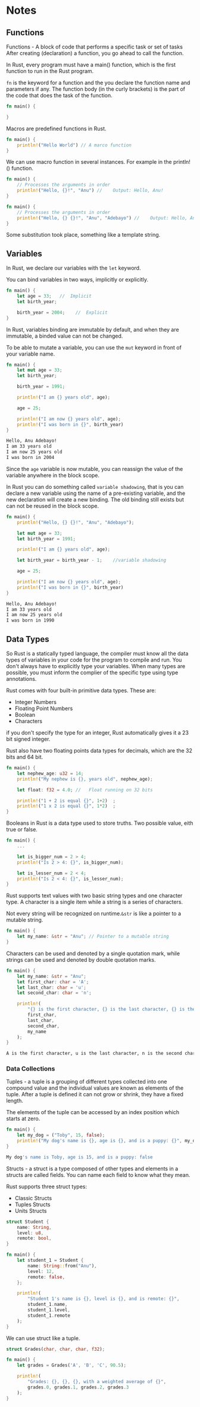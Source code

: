 # Notes

## Functions

Functions - A block of code that performs a specific task or set of tasks
After creating (declaration) a function, you go ahead to call the function.

In Rust, every program must have a main() function, which is the first function to run in the Rust program.

`fn` is the keyword for a function and the you declare the function name and parameters if any. The function body (in the curly brackets) is the part of the code that does the task of the function.

```rust
fn main() {

}
```

Macros are predefined functions in Rust.

```rust
fn main() {
    println!("Hello World") // A marco function
}
```

We can use macro function in several instances. For example in the println!() function.

```rust
fn main() {
    // Processes the arguments in order
    println!("Hello, {}!", "Anu") //    Output: Hello, Anu!
}
```

```rust
fn main() {
    // Processes the arguments in order
    println!("Hello, {} {}!", "Anu", "Adebayo") //    Output: Hello, Anu Adebayo!
}
```

Some substitution took place, something like a template string.

## Variables

In Rust, we declare our variables with the `let` keyword.

You can bind variables in two ways, implicitly or explicitly.

```rust
fn main() {
    let age = 33;   //  Implicit
    let birth_year;

    birth_year = 2004;    //  Explicit
}
```

In Rust, variables binding are immutable by default, and when they are immutable, a binded value can not be changed.

To be able to mutate a variable, you can use the `mut` keyword in front of your variable name.

```rust
fn main() {
    let mut age = 33;
    let birth_year;

    birth_year = 1991;

    println!("I am {} years old", age);

    age = 25;

    println!("I am now {} years old", age);
    println!("I was born in {}", birth_year)
}
```

```bash
Hello, Anu Adebayo!
I am 33 years old
I am now 25 years old
I was born in 2004
```

Since the `age` variable is now mutable, you can reassign the value of the variable anywhere in the block scope.

In Rust you can do something called `variable shadowing`, that is you can declare a new variable using the name of a pre-existing variable, and the new declaration will create a new binding. The old binding still exists but can not be reused in the block scope.

```rust
fn main() {
    println!("Hello, {} {}!", "Anu", "Adebayo");

    let mut age = 33;
    let birth_year = 1991;

    println!("I am {} years old", age);

    let birth_year = birth_year - 1;    //variable shadowing

    age = 25;

    println!("I am now {} years old", age);
    println!("I was born in {}", birth_year)
}
```

```bash
Hello, Anu Adebayo!
I am 33 years old
I am now 25 years old
I was born in 1990
```

## Data Types

So Rust is a statically typed language, the compiler must know all the data types of variables in your code for the program to compile and run. You don't always have to explicitly type your variables. When many types are possible, you must inform the complier of the specific type using type annotations.

Rust comes with four built-in primitive data types. These are:

- Integer Numbers
- Floating Point Numbers
- Boolean
- Characters

if you don't specify the type for an integer, Rust automatically gives it a 23 bit signed integer.

Rust also have two floating points data types for decimals, which are the 32 bits and 64 bit.

```rust
fn main() {
    let nephew_age: u32 = 14;
    println!("My nephew is {}, years old", nephew_age);

    let float: f32 = 4.0; //   Float running on 32 bits 

    println!("1 + 2 is equal {}", 1+2)  ;          
    println!("1 x 2 is equal {}", 1*2)  ;          
}
```

Booleans in Rust is a data type used to store truths. Two possible value, eith true or false.

```rust
fn main() {
    ...

    let is_bigger_num = 2 > 4;
    println!("Is 2 > 4: {}", is_bigger_num);

    let is_lesser_num = 2 < 4;
    println!("Is 2 < 4: {}", is_lesser_num);   
}
```

Rust supports text values with two basic string types and one character type. A character is a single item while a string is a series of characters.

Not every string will be recognized on runtime.`&str` is like a pointer to a mutable string.

```rust
fn main() {
    let my_name: &str = "Anu"; // Pointer to a mutable string
}
```

Characters can be used and denoted by a single quotation mark, while strings can be used and denoted by double quotation marks.

```rust
fn main() {
    let my_name: &str = "Anu";
    let first_char: char = 'A';
    let last_char: char = 'u';
    let second_char: char = 'n';

    println!(
        "{} is the first character, {} is the last character, {} is the second character of my name {}",
        first_char,
        last_char,
        second_char,
        my_name
    );
}
```

```bash
A is the first character, u is the last character, n is the second character of my name Anu
```

### Data Collections

Tuples - a tuple is a grouping of different types collected into one compound value and the individual values are known as elements of the tuple. After a tuple is defined it can not grow or shrink, they have a fixed length.

The elements of the tuple can be accessed by an index position which starts at zero.

```rust
fn main() {
    let my_dog = ("Toby", 15, false);
    println!("My dog's name is {}, age is {}, and is a puppy: {}", my_dog.0, my_dog.1, my_dog.2);
}

```

```bash
My dog's name is Toby, age is 15, and is a puppy: false
```

Structs - a struct is a type composed of other types and elements in a structs are called fields. You can name each field to know what they mean.

Rust supports three struct types:

- Classic Structs
- Tuples Structs
- Units Structs

```rust
struct Student {
    name: String,
    level: u8,
    remote: bool,
}

fn main() {
    let student_1 = Student {
        name: String::from("Anu"),
        level: 12,
        remote: false,
    };

    println!(
        "Student 1's name is {}, level is {}, and is remote: {}",
        student_1.name,
        student_1.level,
        student_1.remote
    );
}
```

We can use struct like a tuple.

```rust
struct Grades(char, char, char, f32);

fn main() {
    let grades = Grades('A', 'B', 'C', 90.5);

    println!(
        "Grades: {}, {}, {}, with a weighted average of {}",
        grades.0, grades.1, grades.2, grades.3
    );
}
```
